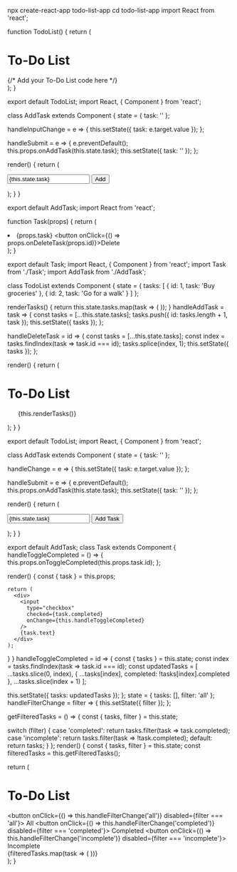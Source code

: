 npx create-react-app todo-list-app
cd todo-list-app
import React from 'react';

function TodoList() {
  return (
    <div>
      <h1>To-Do List</h1>
      {/* Add your To-Do List code here */}
    </div>
  );
}

export default TodoList;
import React, { Component } from 'react';

class AddTask extends Component {
  state = {
    task: ''
  };

  handleInputChange = e => {
    this.setState({ task: e.target.value });
  };

  handleSubmit = e => {
    e.preventDefault();
    this.props.onAddTask(this.state.task);
    this.setState({ task: '' });
  };

  render() {
    return (
      <form onSubmit={this.handleSubmit}>
        <input
          type="text"
          placeholder="Add Task"
          value={this.state.task}
          onChange={this.handleInputChange}
        />
        <button>Add</button>
      </form>
    );
  }
}

export default AddTask;
import React from 'react';

function Task(props) {
  return (
    <li>
      {props.task}
      <button onClick={() => props.onDeleteTask(props.id)}>Delete</button>
    </li>
  );
}

export default Task;
import React, { Component } from 'react';
import Task from './Task';
import AddTask from './AddTask';

class TodoList extends Component {
  state = {
    tasks: [
      { id: 1, task: 'Buy groceries' },
      { id: 2, task: 'Go for a walk' }
    ]
  };

  renderTasks() {
    return this.state.tasks.map(task => (
      <Task key={task.id} id={task.id} task={task.task} onDeleteTask={this.handleDeleteTask} />
    ));
  }
handleAddTask = task => {
    const tasks = [...this.state.tasks];
    tasks.push({ id: tasks.length + 1, task });
    this.setState({ tasks });
  };

  handleDeleteTask = id => {
    const tasks = [...this.state.tasks];
    const index = tasks.findIndex(task => task.id === id);
    tasks.splice(index, 1);
    this.setState({ tasks });
  };

  render() {
    return (
      <div>
        <h1>To-Do List</h1>
        <AddTask onAddTask={this.handleAddTask} />
        <ul>{this.renderTasks()}</ul>
      </div>
    );
  }
}

export default TodoList;
import React, { Component } from 'react';

class AddTask extends Component {
  state = {
    task: ''
  };

  handleChange = e => {
    this.setState({ task: e.target.value });
  };

  handleSubmit = e => {
    e.preventDefault();
    this.props.onAddTask(this.state.task);
    this.setState({ task: '' });
  };

  render() {
    return (
      <form onSubmit={this.handleSubmit}>
        <input type="text" value={this.state.task} onChange={this.handleChange} />
        <button>Add Task</button>
      </form>
    );
  }
}

export default AddTask;
class Task extends Component {
  handleToggleCompleted = () => {
    this.props.onToggleCompleted(this.props.task.id);
  };

  render() {
    const { task } = this.props;

    return (
      <div>
        <input
          type="checkbox"
          checked={task.completed}
          onChange={this.handleToggleCompleted}
        />
        {task.text}
      </div>
    );
  }
}
handleToggleCompleted = id => {
  const { tasks } = this.state;
  const index = tasks.findIndex(task => task.id === id);
  const updatedTasks = [
    ...tasks.slice(0, index),
    { ...tasks[index], completed: !tasks[index].completed },
    ...tasks.slice(index + 1)
  ];

  this.setState({ tasks: updatedTasks });
};
state = {
  tasks: [],
  filter: 'all'
};
handleFilterChange = filter => {
  this.setState({ filter });
};

getFilteredTasks = () => {
  const { tasks, filter } = this.state;

  switch (filter) {
    case 'completed':
      return tasks.filter(task => task.completed);
    case 'incomplete':
      return tasks.filter(task => !task.completed);
    default:
      return tasks;
  }
};
render() {
  const { tasks, filter } = this.state;
  const filteredTasks = this.getFilteredTasks();

  return (
    <div>
      <h1>To-Do List</h1>
      <AddTask onAddTask={this.handleAddTask} />
      <div>
        <button onClick={() => this.handleFilterChange('all')} disabled={filter === 'all'}>
          All
        </button>
        <button onClick={() => this.handleFilterChange('completed')} disabled={filter === 'completed'}>
          Completed
        </button>
        <button onClick={() => this.handleFilterChange('incomplete')} disabled={filter === 'incomplete'}>
          Incomplete
        </button>
      </div>
      {filteredTasks.map(task => (
        <Task key={task.id} task={task} onToggleCompleted={this.handleToggleCompleted} />
      ))}
    </div>
  );
}
